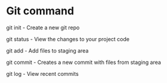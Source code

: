 # Git command

git init - Create a new git repo

git status - View the changes to your project code

git add - Add files to staging area

git commit - Creates a new commit with files from staging area

git log - View recent commits
